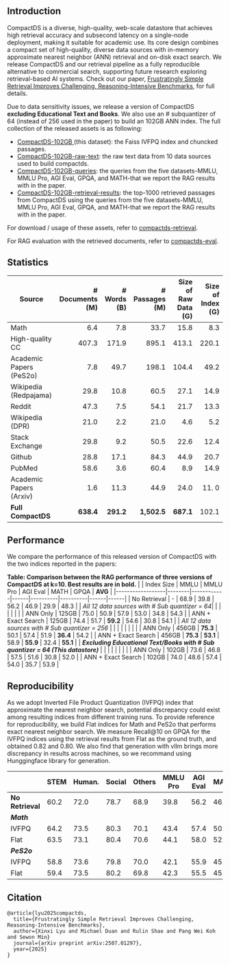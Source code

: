 ## Introduction

CompactDS is a diverse, high-quality, web-scale datastore that achieves high retrieval accuracy and subsecond latency on a single-node deployment, making it suitable for academic use. Its core design combines a compact set of high-quality, diverse data sources with in-memory approximate nearest neighbor (ANN) retrieval and on-disk exact search. We release CompactDS and our retrieval pipeline as a fully reproducible alternative to commercial search, supporting future research exploring retrieval-based AI systems. Check out our paper, [Frustratingly Simple Retrieval Improves
Challenging, Reasoning-Intensive Benchmarks](http://arxiv.org/abs/2507.01297), for full details.  

Due to data sensitivity issues, we release a version of CompactDS **excluding Educational Text and Books**. We also use an \# subquantizer of 64 (instead of 256 used in the paper) to build an 102GB ANN index. The full collection of the released assets is as following:
- [CompactDS-102GB ](https://huggingface.co/datasets/alrope/CompactDS-102GB) (this dataset): the Faiss IVFPQ index and chuncked passages.
- [CompactDS-102GB-raw-text](https://huggingface.co/datasets/alrope/CompactDS-102GB-raw-text): the raw text data from 10 data sources used to build compactds.
- [CompactDS-102GB-queries](https://huggingface.co/datasets/alrope/CompactDS-102GB-queries): the queries from the five datasets-MMLU, MMLU Pro, AGI Eval, GPQA, and MATH-that we report the RAG results with in the paper.
- [CompactDS-102GB-retrieval-results](https://huggingface.co/datasets/alrope/CompactDS-102GB-retrieval-results): the top-1000 retrieved passages from CompactDS using the queries from the five datasets-MMLU, MMLU Pro, AGI Eval, GPQA, and MATH-that we report the RAG results with in the paper.

For download / usage of these assets, refer to [compactds-retrieval](https://github.com/Alrope123/compactds-retrieval).

For RAG evaluation with the retrieved documents, refer to [compactds-eval](https://github.com/michaelduan8/compactds-eval).

## Statistics
| Source                        | # Documents (M) | # Words (B) | # Passages (M) | Size of Raw Data (G) | Size of Index (G) |
|------------------------------|----------------:|------------:|---------------:|---------------:|---------------:|
| Math                         |             6.4 |         7.8 |           33.7 |           15.8 |            8.3 |
| High-quality CC              |           407.3 |       171.9 |          895.1 |          413.1 |          220.1 |
| Academic Papers (PeS2o)      |             7.8 |        49.7 |          198.1 |          104.4 |           49.2 |
| Wikipedia (Redpajama)        |            29.8 |        10.8 |           60.5 |           27.1 |           14.9 |
| Reddit                       |            47.3 |         7.5 |           54.1 |           21.7 |           13.3 |
| Wikipedia (DPR)              |            21.0 |         2.2 |           21.0 |            4.6 |            5.2 |
| Stack Exchange               |            29.8 |         9.2 |           50.5 |           22.6 |           12.4 |
| Github                       |            28.8 |        17.1 |           84.3 |           44.9 |           20.7 |
| PubMed                       |            58.6 |         3.6 |           60.4 |            8.9 |           14.9 |
| Academic Papers (Arxiv)      |             1.6 |        11.3 |           44.9 |           24.0 |           11. 0|
| **Full CompactDS**           |       **638.4** |   **291.2** |    **1,502.5** |       **687.1**|          102.1 |

## Performance
We compare the performance of this released version of CompactDS with the two indices reported in the papers: 

**Table: Comparison between the RAG performance of three versions of CompactDS at k=10. Best results are in bold.**
|                  | Index Size | MMLU | MMLU Pro | AGI Eval | MATH | GPQA | **AVG** |
|------------------|--------|------------|------|----------|----------|------|------|
| No Retrieval    |  - | 68.9 | 39.8     | 56.2     | 46.9 | 29.9 | 48.3    |
| *All 12 data sources with # Sub quantizer = 64*|            |      |          |          |      |         |
| ANN Only | 125GB      | 75.0 | 50.9     | 57.9     | 53.0 | 34.8 | 54.3    |
| ANN + Exact Search      | 125GB      | 74.4 | 51.7     | **59.2** | 54.6 | 30.8 | 54.1    |
| *All 12 data sources with # Sub quantizer = 256* |    |       |      |          |          |      |       |
| ANN Only   | 456GB      | **75.3** | 50.1 | 57.4     | 51.9 | **36.4** | 54.2 |
| ANN + Exact Search  | 456GB      | **75.3** | **53.1** | 58.9 | **55.9** | 32.4 | **55.1** |
| ***Excluding Educational Text/Books with # Sub quantizer = 64 (This datastore)*** |    |       |      |          |          |      |       |
| ANN Only   | 102GB      | 73.6 | 46.8 | 57.5     | 51.6 | 30.8 | 52.0 |
| ANN + Exact Search  | 102GB      | 74.0 | 48.6 | 57.4 | 54.0 | 35.7 | 53.9 |


## Reproducibility
As we adopt Inverted File Product Quantization (IVFPQ) index that approximate the nearest neighbor search, potential discrepancy could exist among resulting indices from different training runs. To provide reference for reproducibility, we build Flat indices for Math and PeS2o that performs exact nearest neighbor search. We measure Recall@10 on GPQA for the IVFPQ indices using the retrieval results from Flat as the ground truth, and obtained 0.82 and 0.80. We also find that generation with vllm brings more discrepancy in results across machines, so we recommand using Hunggingface library for generation.

|                   | STEM | Human. | Social | Others | MMLU Pro | AGI Eval | MATH | Phys | Bio  | Chem | AVG   |
|-------------------|------|--------|--------|--------|----------|----------|------|------|------|------|-------|
| **No Retrieval**  | 60.2 | 72.0   | 78.7   | 68.9   | 39.8     | 56.2     | 46.9 | 26.7 | 47.4 | 25.7 | 48.3  |
| **_Math_**        ||||||||||||
| IVFPQ            | 64.2 | 73.5   | 80.3   | 70.1   | 43.4     | 57.4     | 50.6 | 32.1 | 50.0 | 22.4 | 50.7  |
| Flat             | 63.5 | 73.1   | 80.4   | 70.6   | 44.1     | 58.0     | 52.7 | 31.6 | 47.4 | 26.8 | 51.6  |
| **_PeS2o_**       ||||||||||||
| IVFPQ            | 58.8 | 73.6   | 79.8   | 70.0   | 42.1     | 55.9     | 45.7 | 30.5 | 53.8 | 29.0 | 49.4  |
| Flat             | 59.4 | 73.5   | 80.2   | 69.8   | 42.3     | 55.5     | 45.1 | 32.6 | 52.6 | 28.4 | 49.4  |


## Citation
```
@article{lyu2025compactds,
  title={Frustratingly Simple Retrieval Improves Challenging, Reasoning-Intensive Benchmarks},
  author={Xinxi Lyu and Michael Duan and Rulin Shao and Pang Wei Koh and Sewon Min}
  journal={arXiv preprint arXiv:2507.01297},
  year={2025}
}
```